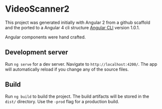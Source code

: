 # VideoScanner2

This project was generated initially with Angular 2 from a github scaffold and the ported to a Angular 4 cli structure [Angular CLI](https://github.com/angular/angular-cli) version 1.0.1.

Angular components were hand crafted.

## Development server

Run `ng serve` for a dev server. Navigate to `http://localhost:4200/`. The app will automatically reload if you change any of the source files.

## Build

Run `ng build` to build the project. The build artifacts will be stored in the `dist/` directory. Use the `-prod` flag for a production build.
